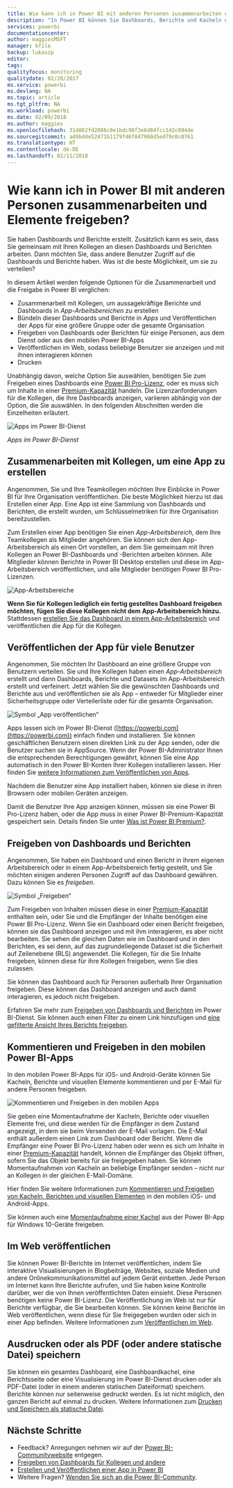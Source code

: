 ```yaml
---
title: Wie kann ich in Power BI mit anderen Personen zusammenarbeiten und Elemente freigeben?
description: "In Power BI können Sie Dashboards, Berichte und Kacheln und Apps auf verschiedene Weisen freigeben und für die Zusammenarbeit verwenden. Jede dieser Möglichkeiten hat ihre Vorteile."
services: powerbi
documentationcenter: 
author: maggiesMSFT
manager: kfile
backup: lukaszp
editor: 
tags: 
qualityfocus: monitoring
qualitydate: 02/28/2017
ms.service: powerbi
ms.devlang: NA
ms.topic: article
ms.tgt_pltfrm: NA
ms.workload: powerbi
ms.date: 02/09/2018
ms.author: maggies
ms.openlocfilehash: 31d862fd2086c0e1bdc98f3e6d84fcc1d2c094de
ms.sourcegitcommit: ad9bd4e52471b1179f46f847960d5ed79c0c0761
ms.translationtype: HT
ms.contentlocale: de-DE
ms.lasthandoff: 02/11/2018
---
```

# <a name="how-should-i-collaborate-and-share-in-power-bi"></a>Wie kann ich in Power BI mit anderen Personen zusammenarbeiten und Elemente freigeben?

Sie haben Dashboards und Berichte erstellt. Zusätzlich kann es sein, dass Sie gemeinsam mit Ihren Kollegen an diesen Dashboards und Berichten arbeiten. Dann möchten Sie, dass andere Benutzer Zugriff auf die Dashboards und Berichte haben. Was ist die beste Möglichkeit, um sie zu verteilen?

In diesem Artikel werden folgende Optionen für die Zusammenarbeit und die Freigabe in Power BI verglichen: 

* Zusammenarbeit mit Kollegen, um aussagekräftige Berichte und Dashboards in *App-Arbeitsbereichen* zu erstellen
* Bündeln dieser Dashboards und Berichte in *Apps* und Veröffentlichen der Apps für eine größere Gruppe oder die gesamte Organisation
* Freigeben von Dashboards oder Berichten für einige Personen, aus dem Dienst oder aus den mobilen Power BI-Apps
* Veröffentlichen im Web, sodass beliebige Benutzer sie anzeigen und mit ihnen interagieren können
* Drucken 

Unabhängig davon, welche Option Sie auswählen, benötigen Sie zum Freigeben eines Dashboards eine [Power BI Pro-Lizenz](service-free-vs-pro.md), oder es muss sich um Inhalte in einer [Premium-Kapazität](service-premium.md) handeln. Die Lizenzanforderungen für die Kollegen, die Ihre Dashboards anzeigen, variieren abhängig von der Option, die Sie auswählen. In den folgenden Abschnitten werden die Einzelheiten erläutert. 

![Apps im Power BI-Dienst](media/service-how-to-collaborate-distribute-dashboards-reports/power-bi-apps-home-blog.png)

*Apps im Power BI-Dienst*

## <a name="collaborate-with-coworkers-to-create-an-app"></a>Zusammenarbeiten mit Kollegen, um eine App zu erstellen
Angenommen, Sie und Ihre Teamkollegen möchten Ihre Einblicke in Power BI für Ihre Organisation veröffentlichen. Die beste Möglichkeit hierzu ist das Erstellen einer *App*. Eine App ist eine Sammlung von Dashboards und Berichten, die erstellt wurden, um Schlüsselmetriken für Ihre Organisation bereitzustellen. 

Zum Erstellen einer App benötigen Sie einen *App-Arbeitsbereich*, dem Ihre Teamkollegen als Mitglieder angehören. Sie können sich den App-Arbeitsbereich als einen Ort vorstellen, an dem Sie gemeinsam mit Ihren Kollegen an Power BI-Dashboards und -Berichten arbeiten können. Alle Mitglieder können Berichte in Power BI Desktop erstellen und diese im App-Arbeitsbereich veröffentlichen, und alle Mitglieder benötigen Power BI Pro-Lizenzen.

![App-Arbeitsbereiche](media/service-how-to-collaborate-distribute-dashboards-reports/power-bi-apps-workspaces.png)

**Wenn Sie für Kollegen lediglich ein fertig gestelltes Dashboard freigeben möchten, fügen Sie diese Kollegen nicht dem App-Arbeitsbereich hinzu.** Stattdessen [erstellen Sie das Dashboard in einem App-Arbeitsbereich](service-create-distribute-apps.md) und veröffentlichen die App für die Kollegen. 

## <a name="publish-your-app-to-a-broad-audience"></a>Veröffentlichen der App für viele Benutzer
Angenommen, Sie möchten Ihr Dashboard an eine größere Gruppe von Benutzern verteilen. Sie und Ihre Kollegen haben einen *App-Arbeitsbereich* erstellt und dann Dashboards, Berichte und Datasets im App-Arbeitsbereich erstellt und verfeinert. Jetzt wählen Sie die gewünschten Dashboards und Berichte aus und veröffentlichen sie als App – entweder für Mitglieder einer Sicherheitsgruppe oder Verteilerliste oder für die gesamte Organisation. 

![Symbol „App veröffentlichen“](media/service-how-to-collaborate-distribute-dashboards-reports/power-bi-app-publish-600.png)

Apps lassen sich im Power BI-Dienst ([https://powerbi.com](https://powerbi.com)) einfach finden und installieren. Sie können geschäftlichen Benutzern einen direkten Link zu der App senden, oder die Benutzer suchen sie in AppSource. Wenn der Power BI-Administrator Ihnen die entsprechenden Berechtigungen gewährt, können Sie eine App automatisch in den Power BI-Konten Ihrer Kollegen installieren lassen. Hier finden Sie [weitere Informationen zum Veröffentlichen von Apps](service-create-distribute-apps.md#publish-your-app). 

Nachdem die Benutzer eine App installiert haben, können sie diese in ihren Browsern oder mobilen Geräten anzeigen.

Damit die Benutzer Ihre App anzeigen können, müssen sie eine Power BI Pro-Lizenz haben, oder die App muss in einer Power BI-Premium-Kapazität gespeichert sein. Details finden Sie unter [Was ist Power BI Premium?](service-premium.md).

## <a name="share-dashboards-and-reports"></a>Freigeben von Dashboards und Berichten
Angenommen, Sie haben ein Dashboard und einen Bericht in Ihrem eigenen Arbeitsbereich oder in einem App-Arbeitsbereich fertig gestellt, und Sie möchten einigen anderen Personen Zugriff auf das Dashboard gewähren. Dazu können Sie es *freigeben*. 

![Symbol „Freigeben“](media/service-how-to-collaborate-distribute-dashboards-reports/power-bi-share-in-situ.png)

Zum Freigeben von Inhalten müssen diese in einer [Premium-Kapazität](service-premium.md) enthalten sein, oder Sie und die Empfänger der Inhalte benötigen eine Power BI Pro-Lizenz. Wenn Sie ein Dashboard oder einen Bericht freigeben, können sie das Dashboard anzeigen und mit ihm interagieren, es aber nicht bearbeiten. Sie sehen die gleichen Daten wie im Dashboard und in den Berichten, es sei denn, auf das zugrundeliegende Dataset ist die Sicherheit auf Zeilenebene (RLS) angewendet. Die Kollegen, für die Sie Inhalte freigeben, können diese für ihre Kollegen freigeben, wenn Sie dies zulassen. 

Sie können das Dashboard auch für Personen außerhalb Ihrer Organisation freigeben. Diese können das Dashboard anzeigen und auch damit interagieren, es jedoch nicht freigeben. 

Erfahren Sie mehr zum [Freigeben von Dashboards und Berichten](service-share-dashboards.md) im Power BI-Dienst. Sie können auch einen Filter zu einem Link hinzufügen und [eine gefilterte Ansicht Ihres Berichts freigeben](service-share-reports.md).

## <a name="annotate-and-share-from-the-power-bi-mobile-apps"></a>Kommentieren und Freigeben in den mobilen Power BI-Apps
In den mobilen Power BI-Apps für iOS- und Android-Geräte können Sie Kacheln, Berichte und visuellen Elemente kommentieren und per E-Mail für andere Personen freigeben. 

![Kommentieren und Freigeben in den mobilen Apps](media/service-how-to-collaborate-distribute-dashboards-reports/power-bi-iphone-annotate.png)

Sie geben eine Momentaufnahme der Kacheln, Berichte oder visuellen Elemente frei, und diese werden für die Empfänger in dem Zustand angezeigt, in dem sie beim Versenden der E-Mail vorlagen. Die E-Mail enthält außerdem einen Link zum Dashboard oder Bericht. Wenn die Empfänger eine Power BI Pro-Lizenz haben oder wenn es sich um Inhalte in einer [Premium-Kapazität](service-premium.md) handelt, können die Empfänger das Objekt öffnen, sofern Sie das Objekt bereits für sie freigegeben haben. Sie können Momentaufnahmen von Kacheln an beliebige Empfänger senden – nicht nur an Kollegen in der gleichen E-Mail-Domäne.

Hier finden Sie weitere Informationen zum [Kommentieren und Freigeben von Kacheln, Berichten und visuellen Elementen](mobile-annotate-and-share-a-tile-from-the-mobile-apps.md) in den mobilen iOS- und Android-Apps.

Sie können auch eine [Momentaufnahme einer Kachel](mobile-share-tile-windows-10-phone-app.md) aus der Power BI-App für Windows 10-Geräte freigeben.

## <a name="publish-to-the-web"></a>Im Web veröffentlichen
Sie können Power BI-Berichte im Internet veröffentlichen, indem Sie interaktive Visualisierungen in Blogbeiträge, Websites, soziale Medien und andere Onlinekommunikationsmittel auf jedem Gerät einbetten. Jede Person im Internet kann Ihre Berichte aufrufen, und Sie haben keine Kontrolle darüber, wer die von Ihnen veröffentlichten Daten einsieht. Diese Personen benötigen keine Power BI-Lizenz. Die Veröffentlichung im Web ist nur für Berichte verfügbar, die Sie bearbeiten können. Sie können keine Berichte im Web veröffentlichen, wenn diese für Sie freigegeben wurden oder sich in einer App befinden. Weitere Informationen zum [Veröffentlichen im Web](service-publish-to-web.md).

## <a name="print-or-save-as-pdf-or-other-static-file"></a>Ausdrucken oder als PDF (oder andere statische Datei) speichern
Sie können ein gesamtes Dashboard, eine Dashboardkachel, eine Berichtsseite oder eine Visualisierung im Power BI-Dienst drucken oder als PDF-Datei (oder in einem anderen statischen Dateiformat) speichern. Berichte können nur seitenweise gedruckt werden. Es ist nicht möglich, den ganzen Bericht auf einmal zu drucken. Weitere Informationen zum [Drucken und Speichern als statische Datei](service-print.md).

## <a name="next-steps"></a>Nächste Schritte
* Feedback? Anregungen nehmen wir auf der [Power BI-Communitywebsite](https://community.powerbi.com/) entgegen.
* [Freigeben von Dashboards für Kollegen und andere](service-share-dashboards.md)
* [Erstellen und Veröffentlichen einer App in Power BI](service-create-distribute-apps.md)
* Weitere Fragen? [Wenden Sie sich an die Power BI-Community](http://community.powerbi.com/).

